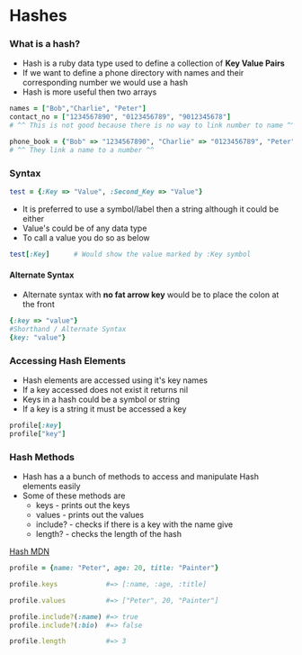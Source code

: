 # Hashes

### What is a hash?

* Hash is a ruby data type used to define a collection of **Key Value Pairs**
* If we want to define a phone directory with names and their corresponding number we would use a hash
* Hash is more useful then two arrays

```ruby
names = ["Bob","Charlie", "Peter"]
contact_no = ["1234567890", "0123456789", "9012345678"]
# ^^ This is not good because there is no way to link number to name ^^

phone_book = {"Bob" => "1234567890", "Charlie" => "0123456789", "Peter" => "9012345678"}
# ^^ They link a name to a number ^^
```



### Syntax

```ruby
test = {:Key => "Value", :Second_Key => "Value"}
```

* It is preferred to use a symbol/label then a string although it could be either
* Value's could be of any data type
* To call a value you do so as below

```ruby
test[:Key] 		# Would show the value marked by :Key symbol
```

#### Alternate Syntax

* Alternate syntax with **no fat arrow key** would be to place the colon at the front

```ruby
{:key => "value"}
#Shorthand / Alternate Syntax
{key: "value"}
```



### Accessing Hash Elements

* Hash elements are accessed using it's key names
* If a key accessed does not exist it returns nil
* Keys in a hash could be a symbol or string
* If a key is a string it must be accessed a key

```ruby
profile[:key]
profile["key"]
```



### Hash Methods

* Hash has a a bunch of methods to access and manipulate Hash elements easily
* Some of these methods are
  * keys - prints out the keys
  * values - prints out the values
  * include? - checks if there is a key with the name give
  * length? - checks the length of the hash

[Hash MDN](https://ruby-doc.org/core-2.7.0/Hash.html)

```ruby
profile = {name: "Peter", age: 20, title: "Painter"}

profile.keys 			#=> [:name, :age, :title]

profile.values 			#=> ["Peter", 20, "Painter"]

profile.include?(:name) #=> true
profile.include?(:bio) 	#=> false

profile.length 			#=> 3
```

